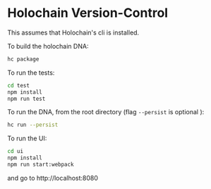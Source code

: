 # Holochain Version-Control

This assumes that Holochain's cli is installed.

To build the holochain DNA:

```bash
hc package
```

To run the tests:

```bash
cd test
npm install
npm run test
```

To run the DNA, from the root directory (flag `--persist` is optional ):

```bash
hc run --persist
```

To run the UI:
```bash
cd ui
npm install
npm run start:webpack
```

and go to http://localhost:8080